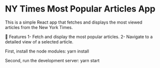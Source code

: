 # NY Times Most Popular Articles App

This is a simple React app that fetches and displays the most viewed articles from the New York Times.

🚀 Features
1- Fetch and display the most popular articles.
2- Navigate to a detailed view of a selected article.

First, install the node modules:
yarn install

Second, run the development server:
yarn start
